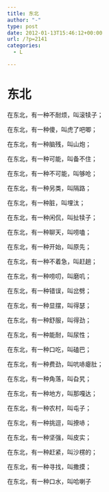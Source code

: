 ```yaml
---
title: 东北
author: "-"
type: post
date: 2012-01-13T15:46:12+00:00
url: /?p=2141
categories:
  - L

---
```

# 东北
在东北，有一种不耐烦，叫滚犊子；

在东北，有一种傻，叫虎了吧唧；

在东北，有一种脑残，叫山炮；

在东北，有一种可能，叫备不住；

在东北，有一种不可能，叫够呛；

在东北，有一种另类，叫隔路；

在东北，有一种脏，叫埋汰；

在东北，有一种闲侃，叫扯犊子；

在东北，有一种聊天，叫唠嗑；

在东北，有一种开始，叫原先；

在东北，有一种不着急，叫赶趟；

在东北，有一种唠叨，叫磨叽；

在东北，有一种错误，叫岔劈；

在东北，有一种显摆，叫得瑟；

在东北，有一种舒服，叫得劲；

在东北，有一种能耐，叫尿性；

在东北，有一种口吃，叫磕巴；

在东北，有一种费劲，叫吭哧瘪肚；

在东北，有一种角落，叫旮旯；

在东北，有一种地方，叫那嘎达；

在东北，有一种农村，叫屯子；

在东北，有一种挑逗，叫撩哧；

在东北，有一种坚强，叫皮实；

在东北，有一种赶紧，叫沙楞的；

在东北，有一种寻找，叫撒摸；

在东北，有一种口水，叫哈喇子